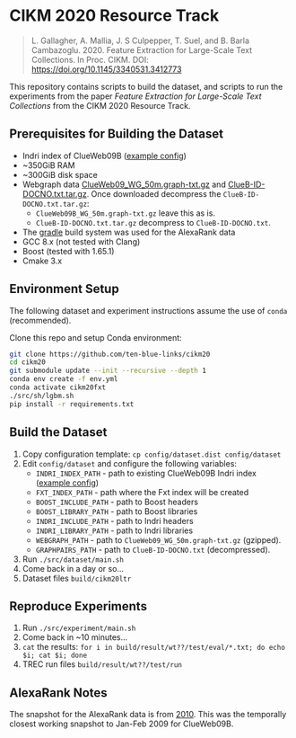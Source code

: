 # CIKM 2020 Resource Track

> L. Gallagher, A. Mallia, J. S Culpepper, T. Suel, and B. Barla Cambazoglu.
> 2020. Feature Extraction for Large-Scale Text Collections. In Proc. CIKM.
> DOI: https://doi.org/10.1145/3340531.3412773

This repository contains scripts to build the dataset, and scripts to
run the experiments from the paper _Feature Extraction for Large-Scale Text
Collections_ from the CIKM 2020 Resource Track.

## Prerequisites for Building the Dataset

* Indri index of ClueWeb09B ([example config][clueindri])
* ~350GiB RAM
* ~300GiB disk space
* Webgraph data [ClueWeb09_WG_50m.graph-txt.gz][graph] and [ClueB-ID-DOCNO.txt.tar.gz][iddocno]. Once downloaded decompress the `ClueB-ID-DOCNO.txt.tar.gz`:
    - `ClueWeb09B_WG_50m.graph-txt.gz` leave this as is.
    - `ClueB-ID-DOCNO.txt.tar.gz` decompress to `ClueB-ID-DOCNO.txt`.
* The [gradle][gradleversion] build system was used for the AlexaRank data
* GCC 8.x (not tested with Clang)
* Boost (tested with 1.65.1)
* Cmake 3.x

## Environment Setup

The following dataset and experiment instructions assume the use of `conda`
(recommended).

Clone this repo and setup Conda environment:

```sh
git clone https://github.com/ten-blue-links/cikm20
cd cikm20
git submodule update --init --recursive --depth 1
conda env create -f env.yml
conda activate cikm20fxt
./src/sh/lgbm.sh
pip install -r requirements.txt
```

## Build the Dataset

1. Copy configuration template: `cp config/dataset.dist config/dataset`
2. Edit `config/dataset` and configure the following variables:
    - `INDRI_INDEX_PATH` - path to existing ClueWeb09B Indri index ([example config][clueindri])
    - `FXT_INDEX_PATH` - path where the Fxt index will be created
    - `BOOST_INCLUDE_PATH` - path to Boost headers
    - `BOOST_LIBRARY_PATH` - path to Boost libraries
    - `INDRI_INCLUDE_PATH` - path to Indri headers
    - `INDRI_LIBRARY_PATH` - path to Indri libraries
    - `WEBGRAPH_PATH` - path to `ClueWeb09_WG_50m.graph-txt.gz` (gzipped).
    - `GRAPHPAIRS_PATH` - path to `ClueB-ID-DOCNO.txt` (decompressed).
3. Run `./src/dataset/main.sh`
4. Come back in a day or so...
5. Dataset files `build/cikm20ltr`

[clueindri]: config/clueweb09b.xml
[graph]: http://boston.lti.cs.cmu.edu/clueweb09/WebGraph/ClueWeb09_WG_50m.graph-txt.gz
[iddocno]: http://boston.lti.cs.cmu.edu/clueweb09/pagerank/ClueB-ID-DOCNO.txt.tar.gz

## Reproduce Experiments

1. Run `./src/experiment/main.sh`
2. Come back in ~10 minutes...
3. `cat` the results: `for i in build/result/wt??/test/eval/*.txt; do echo $i; cat $i; done`
4. TREC run files `build/result/wt??/test/run`

## AlexaRank Notes

The snapshot for the AlexaRank data is from [2010][alexarank].
This was the temporally closest working snapshot to Jan-Feb 2009 for
ClueWeb09B.

[alexarank]: https://web.archive.org/web/20100623204449/http://s3.amazonaws.com/alexa-static/top-1m.csv.zip
[guava]: https://github.com/google/guava
[gradleversion]: https://services.gradle.org/distributions/gradle-5.6.3-bin.zip
